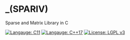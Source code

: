 # _(SPARIV)
Sparse and Matrix Library in C


[![Langauge: C11](https://img.shields.io/badge/C-11-yellowgreen)](https://en.wikipedia.org/wiki/C11_(C_standard_revision))
[![Langauge: C++17](https://img.shields.io/badge/C%2B%2B-17-lightgrey)](https://en.wikipedia.org/wiki/C%2B%2B17)
[![License: LGPL v3](https://img.shields.io/badge/License-LGPL%20v3-blue.svg)](https://www.gnu.org/licenses/lgpl-3.0)

